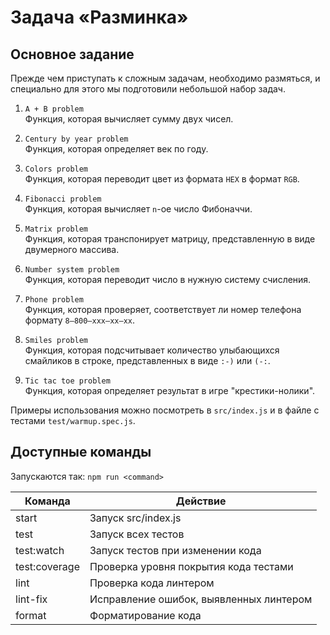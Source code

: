 # Задача «Разминка»


## Основное задание

Прежде чем приступать к сложным задачам, необходимо размяться, и специально для этого мы подготовили небольшой набор задач.

1. `A + B problem`<br/>
   Функция, которая вычисляет сумму двух чисел.

2. `Century by year problem`<br/>
   Функция, которая определяет век по году.

3. `Colors problem`<br/>
   Функция, которая переводит цвет из формата `HEX` в формат `RGB`.

4. `Fibonacci problem`<br/>
   Функция, которая вычисляет `n`-ое число Фибоначчи.

5. `Matrix problem`<br/>
   Функция, которая транспонирует матрицу, представленную в виде двумерного массива.

6. `Number system problem`<br/>
   Функция, которая переводит число в нужную систему счисления.

7. `Phone problem`<br/>
   Функция, которая проверяет, соответствует ли номер телефона формату `8–800–xxx–xx–xx`.

8. `Smiles problem`<br/>
   Функция, которая подсчитывает количество улыбающихся смайликов в строке, представленных в виде `:-)` или `(-:`.

9. `Tic tac toe problem`<br/>
   Функция, которая определяет результат в игре "крестики-нолики".

Примеры использования можно посмотреть в `src/index.js` и в файле с тестами `test/warmup.spec.js`.

## Доступные команды

Запускаются так: `npm run <command>`

| Команда       | Действие                                |
| ------------- | --------------------------------------- |
| start         | Запуск src/index.js                     |
| test          | Запуск всех тестов                      |
| test:watch    | Запуск тестов при изменении кода        |
| test:coverage | Проверка уровня покрытия кода тестами   |
| lint          | Проверка кода линтером                  |
| lint-fix      | Исправление ошибок, выявленных линтером |
| format        | Форматирование кода                     |
